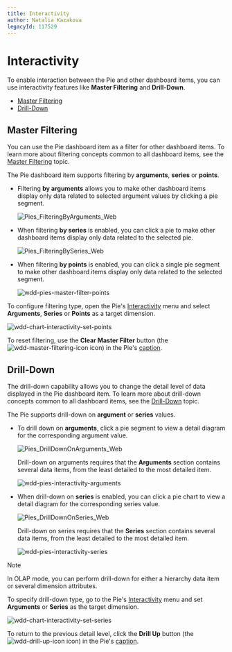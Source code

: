 ```yaml
---
title: Interactivity
author: Natalia Kazakova
legacyId: 117529
---
```

# Interactivity
To enable interaction between the Pie and other dashboard items, you can use interactivity features like **Master Filtering** and **Drill-Down**.
* [Master Filtering](#masterfiltering)
* [Drill-Down](#drilldown)

## <a name="masterfiltering"/>Master Filtering
You can use the Pie dashboard item as a filter for other dashboard items. To learn more about filtering concepts common to all dashboard items, see the [Master Filtering](../../interactivity/master-filtering.md) topic.

The Pie dashboard item supports filtering by **arguments**, **series** or **points**.
* Filtering **by arguments** allows you to make other dashboard items display only data related to selected argument values by clicking a pie segment.
	
	![Pies_FilteringByArguments_Web](../../../../images/img22485.png)
* When filtering **by series** is enabled, you can click a pie to make other dashboard items display only data related to the selected pie.
	
	![Pies_FilteringBySeries_Web](../../../../images/img22486.png)
* When filtering **by points** is enabled, you can click a single pie segment to make other dashboard items display only data related to the selected segment.
	
	![wdd-pies-master-filter-points](../../../../images/img125780.png)

To configure filtering type, open the Pie's [Interactivity](../../ui-elements/dashboard-item-menu.md) menu and select **Arguments**, **Series** or **Points** as a target dimension.

![wdd-chart-interactivity-set-points](../../../../images/img125061.png)

To reset filtering, use the **Clear Master Filter** button (the ![wdd-master-filtering-icon](../../../../images/img125072.png) icon) in the Pie's [caption](../../dashboard-layout/dashboard-item-caption.md).

## <a name="drilldown"/>Drill-Down
The drill-down capability allows you to change the detail level of data displayed in the Pie dashboard item. To learn more about drill-down concepts common to all dashboard items, see the [Drill-Down](../../interactivity/drill-down.md) topic.

The Pie supports drill-down on **argument** or **series** values.
* To drill down on **arguments**, click a pie segment to view a detail diagram for the corresponding argument value.
	
	![Pies_DrillDownOnArguments_Web](../../../../images/img22487.png)
	
	Drill-down on arguments requires that the **Arguments** section contains several data items, from the least detailed to the most detailed item.
	
	![wdd-pies-interactivity-arguments](../../../../images/img125781.png)
* When drill-down on **series** is enabled, you can click a pie chart to view a detail diagram for the corresponding series value.
	
	![Pies_DrillDownOnSeries_Web](../../../../images/img22488.png)
	
	Drill-down on series requires that the **Series** section contains several data items, from the least detailed to the most detailed item.
	
	![wdd-pies-interactivity-series](../../../../images/img125782.png)

> [!NOTE]
> In OLAP mode, you can perform drill-down for either a hierarchy data item or several dimension attributes.

To specify drill-down type, go to the Pie's [Interactivity](../../ui-elements/dashboard-item-menu.md) menu and set **Arguments** or **Series** as the target dimension.

![wdd-chart-interactivity-set-series](../../../../images/img125060.png)

To return to the previous detail level, click the **Drill Up** button (the ![wdd-drill-up-icon](../../../../images/img125074.png) icon) in the Pie's [caption](../../dashboard-layout/dashboard-item-caption.md).